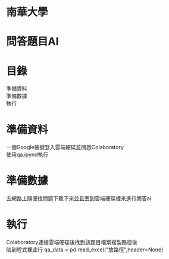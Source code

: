 # 南華大學
# 問答題目AI 
# 目錄
準備資料\
準備數據\
執行
# 準備資料
一個Google帳號登入雲端硬碟並開啟Colaboratory\
使用qa.ipynd執行
# 準備數據
去網路上隨便找問題下載下來並且丟到雲端硬碟裡來進行問答ai
# 執行
Colaboratory連接雲端硬碟後找到該題目檔案複製路徑後\
貼到程式裡此行 qa_data = pd.read_excel("放路徑",header=None)
